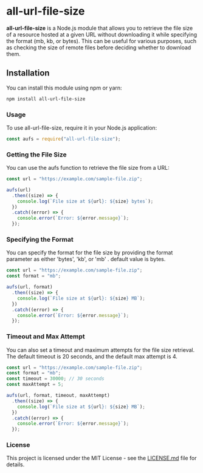 # all-url-file-size

**all-url-file-size** is a Node.js module that allows you to retrieve the file size of a resource hosted at a given URL without downloading it while specifying the format (mb, kb, or bytes). This can be useful for various purposes, such as checking the size of remote files before deciding whether to download them.

## Installation

You can install this module using npm or yarn:

```bash
npm install all-url-file-size
```

### Usage

To use all-url-file-size, require it in your Node.js application:

```javascript
const aufs = require("all-url-file-size");
```

### Getting the File Size

You can use the aufs function to retrieve the file size from a URL:

```javascript
const url = "https://example.com/sample-file.zip";

aufs(url)
  .then((size) => {
    console.log(`File size at ${url}: ${size} bytes`);
  })
  .catch((error) => {
    console.error(`Error: ${error.message}`);
  });
```

### Specifying the Format

You can specify the format for the file size by providing the format parameter as either 'bytes', 'kb', or 'mb' . default value is bytes.

```javascript
const url = "https://example.com/sample-file.zip";
const format = "mb";

aufs(url, format)
  .then((size) => {
    console.log(`File size at ${url}: ${size} MB`);
  })
  .catch((error) => {
    console.error(`Error: ${error.message}`);
  });
```

### Timeout and Max Attempt

You can also set a timeout and maximum attempts for the file size retrieval. The default timeout is 20 seconds, and the default max attempt is 4.

```javascript
const url = "https://example.com/sample-file.zip";
const format = "mb";
const timeout = 30000; // 30 seconds
const maxAttempt = 5;

aufs(url, format, timeout, maxAttempt)
  .then((size) => {
    console.log(`File size at ${url}: ${size} MB`);
  })
  .catch((error) => {
    console.error(`Error: ${error.message}`);
  });
```

### License

This project is licensed under the MIT License - see the [LICENSE.md](https://github.com/shuvra-matrix/all-url-file-size/blob/main/LICENSE.md) file for details.
